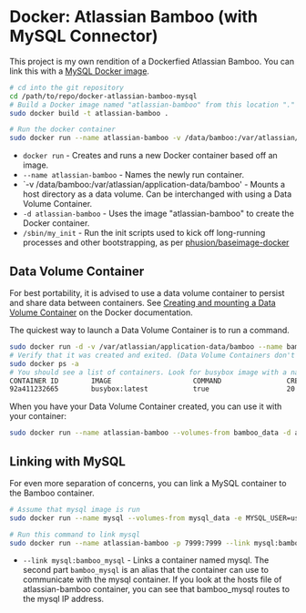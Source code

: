 # Docker: Atlassian Bamboo (with MySQL Connector)

This project is my own rendition of a Dockerfied Atlassian Bamboo. You can link this with a [MySQL Docker image](https://github.com/roastlechon/docker-mysql).

```bash
# cd into the git repository
cd /path/to/repo/docker-atlassian-bamboo-mysql
# Build a Docker image named "atlassian-bamboo" from this location "."
sudo docker build -t atlassian-bamboo .

# Run the docker container
sudo docker run --name atlassian-bamboo -v /data/bamboo:/var/atlassian/application-data/bamboo -d atlassian-bamboo /sbin/my_init
```

* `docker run` - Creates and runs a new Docker container based off an image.
* `--name atlassian-bamboo` - Names the newly run container.
* `-v /data/bamboo:/var/atlassian/application-data/bamboo' - Mounts a host directory as a data volume. Can be interchanged with using a Data Volume Container.
* `-d atlassian-bamboo` - Uses the image "atlassian-bamboo" to create the Docker container.
* `/sbin/my_init` - Run the init scripts used to kick off long-running processes and other bootstrapping, as per [phusion/baseimage-docker](https://github.com/phusion/baseimage-docker)

## Data Volume Container

For best portability, it is advised to use a data volume container to persist and share data between containers. See [Creating and mounting a Data Volume Container](https://docs.docker.com/userguide/dockervolumes/#creating-and-mounting-a-data-volume-container) on the Docker documentation.

The quickest way to launch a Data Volume Container is to run a command.

```bash
sudo docker run -d -v /var/atlassian/application-data/bamboo --name bamboo_data busybox true
# Verify that it was created and exited. (Data Volume Containers don't need to be running to use them)
sudo docker ps -a
# You should see a list of containers. Look for busybox image with a name "bamboo_data"
CONTAINER ID        IMAGE                    COMMAND                CREATED             STATUS                      PORTS                         NAMES
92a411232665        busybox:latest           true                   20 seconds ago      Exited (0) 19 seconds ago                                 bamboo_data
```

When you have your Data Volume Container created, you can use it with your container:

```bash
sudo docker run --name atlassian-bamboo --volumes-from bamboo_data -d atlassian-bamboo /sbin/my_init
```

## Linking with MySQL

For even more separation of concerns, you can link a MySQL container to the Bamboo container.

```bash
# Assume that mysql image is run
sudo docker run --name mysql --volumes-from mysql_data -e MYSQL_USER=username -e MYSQL_PASS=password123 -d mysql /sbin/my_init

# Run this command to link mysql
sudo docker run --name atlassian-bamboo -p 7999:7999 --link mysql:bamboo_mysql --volumes-from bamboo_data -d atlassian-bamboo /sbin/my_init
```

* `--link mysql:bamboo_mysql` - Links a container named mysql. The second part `bamboo_mysql` is an alias that the container can use to communicate with the mysql container. If you look at the hosts file of atlassian-bamboo container, you can see that bamboo_mysql routes to the mysql IP address.